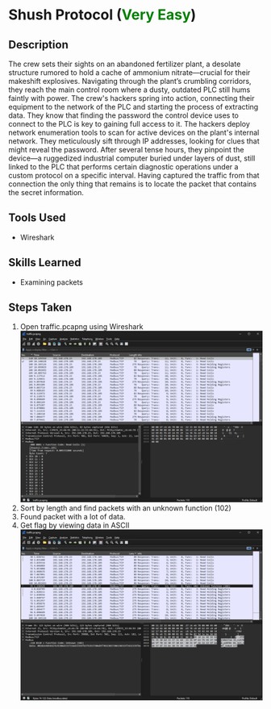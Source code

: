 # Shush Protocol (<font color=green>Very Easy</font>)


## Description

The crew sets their sights on an abandoned fertilizer plant, a desolate structure rumored to hold a cache of ammonium nitrate—crucial for their makeshift explosives. Navigating through the plant’s crumbling corridors, they reach the main control room where a dusty, outdated PLC still hums faintly with power. The crew's hackers spring into action, connecting their equipment to the network of the PLC and starting the process of extracting data. They know that finding the password the control device uses to connect to the PLC is key to gaining full access to it. The hackers deploy network enumeration tools to scan for active devices on the plant's internal network. They meticulously sift through IP addresses, looking for clues that might reveal the password. After several tense hours, they pinpoint the device—a ruggedized industrial computer buried under layers of dust, still linked to the PLC that performs certain diagnostic operations under a custom protocol on a specific interval. Having captured the traffic from that connection the only thing that remains is to locate the packet that contains the secret information.

## Tools Used

- Wireshark

## Skills Learned

- Examining packets

## Steps Taken
1. Open traffic.pcapng using Wireshark
![alt text](image.png)
2. Sort by length and find packets with an unknown function (102)
3. Found packet with a lot of data.
4. Get flag by viewing data in ASCII
![alt text](image-1.png)